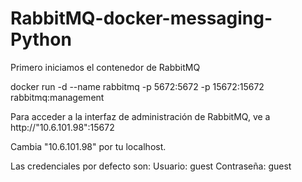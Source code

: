 # RabbitMQ-docker-messaging-Python

Primero iniciamos el contenedor de RabbitMQ

docker run -d --name rabbitmq -p 5672:5672 -p 15672:15672 rabbitmq:management

Para acceder a la interfaz de administración de RabbitMQ, ve a http://"10.6.101.98":15672

Cambia "10.6.101.98" por tu localhost.

Las credenciales por defecto son:
Usuario: guest
Contraseña: guest
